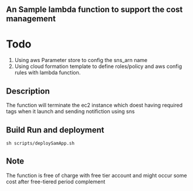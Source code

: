  An Sample lambda function to support the cost management
 -----------
 
 Todo
 ====
 
 1. Using aws Parameter store to config the sns_arn name
 2. Using cloud formation template to define roles/policy and aws config rules with lambda function.
 
 
 
 Description
 -----------
 The function will terminate the ec2 instance which doest having required tags when it launch and sending notifiction using sns
 
 Build Run and deployment
 -----------
 
 ```
sh scripts/deploySamApp.sh

```
 
 Note
 -----------
 
The function is free of charge with free tier account and might occur some cost after free-tiered period complement
 
 
 
 